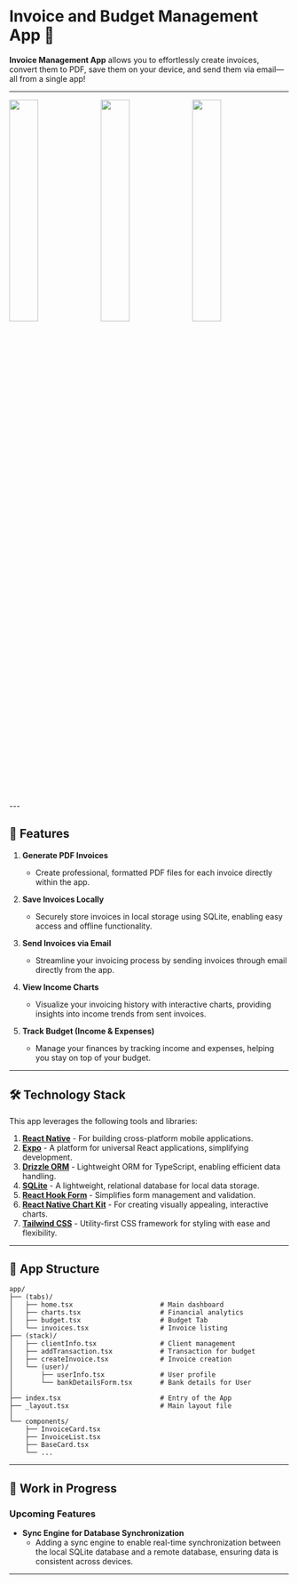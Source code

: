 # Invoice and Budget Management App 📱

**Invoice Management App** allows you to effortlessly create invoices, convert them to PDF, save them on your device, and send them via email—all from a single app!

---
<p float="left">
 <img src="https://github.com/user-attachments/assets/ea709b0f-9cc5-4c0b-b142-7eda63e965f4" width="32%" />
  <img src="https://github.com/user-attachments/assets/0b096446-95d1-4374-a4e0-b7726c4572a3" width="32%" />
  <img src="https://github.com/user-attachments/assets/67575461-472b-4f82-8c4a-85097725d5c5" width="32%" />


</p>
---

## 🌟 Features

1. **Generate PDF Invoices**
   - Create professional, formatted PDF files for each invoice directly within the app.

2. **Save Invoices Locally**
   - Securely store invoices in local storage using SQLite, enabling easy access and offline functionality.

3. **Send Invoices via Email**
   - Streamline your invoicing process by sending invoices through email directly from the app.

4. **View Income Charts**
   - Visualize your invoicing history with interactive charts, providing insights into income trends from sent invoices.

5. **Track Budget (Income & Expenses)**
   - Manage your finances by tracking income and expenses, helping you stay on top of your budget.

---

## 🛠️ Technology Stack

This app leverages the following tools and libraries:

1. [**React Native**](https://reactnative.dev/docs/getting-started) - For building cross-platform mobile applications.
2. [**Expo**](https://docs.expo.dev/) - A platform for universal React applications, simplifying development.
3. [**Drizzle ORM**](https://orm.drizzle.team/docs/overview) - Lightweight ORM for TypeScript, enabling efficient data handling.
4. [**SQLite**](https://www.sqlite.org/docs.html) - A lightweight, relational database for local data storage.
5. [**React Hook Form**](https://react-hook-form.com/get-started) - Simplifies form management and validation.
6. [**React Native Chart Kit**](https://github.com/indiespirit/react-native-chart-kit) - For creating visually appealing, interactive charts.
7. [**Tailwind CSS**](https://tailwindcss.com/docs) - Utility-first CSS framework for styling with ease and flexibility.

---

## 📱 App Structure
```
app/
├── (tabs)/
│   ├── home.tsx                      # Main dashboard
│   ├── charts.tsx                    # Financial analytics
│   ├── budget.tsx                    # Budget Tab
│   └── invoices.tsx                  # Invoice listing
├── (stack)/
│   ├── clientInfo.tsx                # Client management
│   ├── addTransaction.tsx            # Transaction for budget
│   ├── createInvoice.tsx             # Invoice creation
│   └── (user)/
│       ├── userInfo.tsx              # User profile
│       └── bankDetailsForm.tsx       # Bank details for User
│
├── index.tsx                         # Entry of the App
├── _layout.tsx                       # Main layout file
│
└── components/
    ├── InvoiceCard.tsx
    ├── InvoiceList.tsx
    ├── BaseCard.tsx
    └── ...

  ```

---

## 🚧 Work in Progress

### Upcoming Features

- **Sync Engine for Database Synchronization**
  - Adding a sync engine to enable real-time synchronization between the local SQLite database and a remote database, ensuring data is consistent across devices.

---
